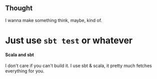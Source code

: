 ## Thought
I wanna make something think, maybe, kind of.

# Just use `sbt test` or whatever

#### Scala and sbt
I don't care if you can't build it. I use sbt & scala, it pretty much fetches everything for you.
